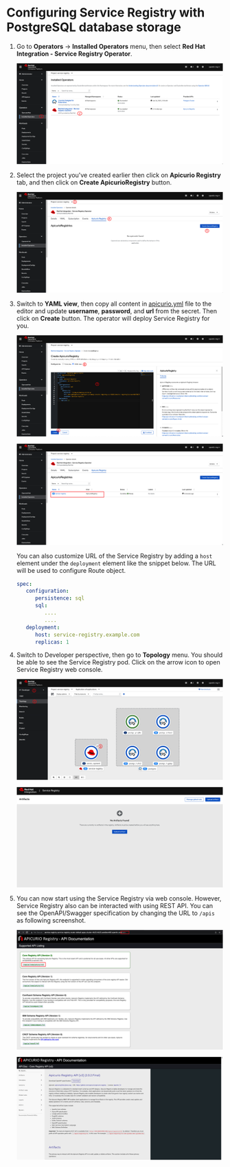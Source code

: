 # Configuring Service Registry with PostgreSQL database storage

1. Go to **Operators** -> **Installed Operators** menu, then select **Red Hat Integration - Service Registry Operator**.

   ![Deploying Service Registry](../../images/service-registry-deployment-1.png)

2. Select the project you've created earlier then click on **Apicurio Registry** tab, and then click on **Create ApicurioRegistry** button.

   ![Deploying Service Registry](../../images/service-registry-deployment-2.png)

3. Switch to **YAML view**, then copy all content in [apicurio.yml](manifest/apicurio.yml) file to the editor and update **username**, **password**, and **url** from the secret. Then click on **Create** button. The operator will deploy Service Registry for you.

   ![Deploying Service Registry](../../images/service-registry-deployment-3.png)

   ![Deploying Service Registry](../../images/service-registry-deployment-4.png)

   You can also customize URL of the Service Registry by adding a `host` element under the `deployment` element like the snippet below. The URL will be used to configure Route object.

   ```yaml
   spec:
      configuration:
         persistence: sql
         sql:
            ....
            ....
      deployment:
         host: service-registry.example.com
         replicas: 1
   ```

4. Switch to Developer perspective, then go to **Topology** menu. You should be able to see the Service Registry pod. Click on the arrow icon to open Service Registry web console.

   ![Deploying Service Registry](../../images/service-registry-deployment-5.png)

   ![Deploying Service Registry](../../images/service-registry-deployment-6.png)

5. You can now start using the Service Registry via web console. However, Service Registry also can be interacted with using REST API. You can see the OpenAPI/Swagger specification by changing the URL to `/apis` as following screenshot.

   ![Deploying Service Registry](../../images/service-registry-deployment-7.png)

   ![Deploying Service Registry](../../images/service-registry-deployment-8.png)
